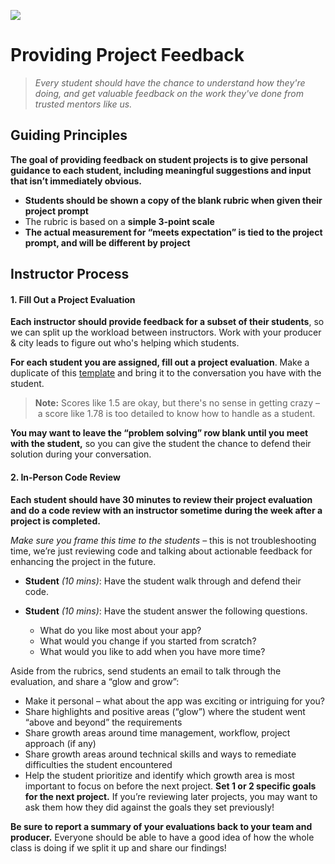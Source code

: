 ![](https://ga-dash.s3.amazonaws.com/production/assets/logo-9f88ae6c9c3871690e33280fcf557f33.png)

# Providing Project Feedback
> _Every student should have the chance to understand how they're doing, and get valuable feedback on the work they've done from trusted mentors like us._

## Guiding Principles

**The goal of providing feedback on student projects is to give personal guidance to each student, including meaningful suggestions and input that isn’t immediately obvious.**
- **Students should be shown a copy of the blank rubric when given their project prompt**
- The rubric is based on a **simple 3-point scale**
- **The actual measurement for “meets expectation” is tied to the project prompt, and will be different by project**

## Instructor Process

#### 1. Fill Out a Project Evaluation

**Each instructor should provide feedback for a subset of their students**, so we can split up the workload between instructors. Work with your producer & city leads to figure out who's helping which students.

**For each student you are assigned, fill out a project evaluation**. Make a duplicate of this [template](https://docs.google.com/a/generalassemb.ly/document/d/1ezYm6cHlwJws7ASheKme-IjwfQSMn2S8xmWcZRSB1V8/edit?usp=sharing) and bring it to the conversation you have with the student.

> **Note:** Scores like 1.5 are okay, but there's no sense in getting crazy – a score like 1.78 is too detailed to know how to handle as a student.

**You may want to leave the “problem solving” row blank until you meet with the student,** so you can give the student the chance to defend their solution during your conversation.

#### 2. In-Person Code Review

**Each student should have 30 minutes to review their project evaluation and do a code review with an instructor sometime during the week after a project is completed.**

*Make sure you frame this time to the students* – this is not troubleshooting time, we’re just reviewing code and talking about actionable feedback for enhancing the project in the future.

- **Student** *(10 mins)*:  Have the student walk through and defend their code.

- **Student** *(10 mins)*:  Have the student answer the following questions.

  - What do you like most about your app?
  - What would you change if you started from scratch?
  - What would you like to add when you have more time?


Aside from the rubrics, send students an email to talk through the evaluation, and share a “glow and grow”:

  - Make it personal – what about the app was exciting or intriguing for you?
  - Share highlights and positive areas (“glow”) where the student went “above and beyond” the requirements
  - Share growth areas around time management, workflow, project approach (if any)
  - Share growth areas around technical skills and ways to remediate difficulties the student encountered
  - Help the student prioritize and identify which growth area is most important to focus on before the next project. **Set 1 or 2 specific goals for the next project.** If you’re reviewing later projects, you may want to ask them how they did against the goals they set previously!

**Be sure to report a summary of your evaluations back to your team and producer.** Everyone should be able to have a good idea of how the whole class is doing if we split it up and share our findings!
